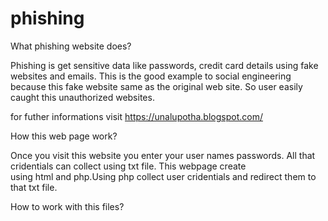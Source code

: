 # phishing


What phishing website does?

Phishing is get sensitive data like passwords, credit card details using fake websites and emails. This is the good example to social 
engineering because this fake website same as the original web site. So user easily caught this unauthorized websites. 

for futher informations visit  https://unalupotha.blogspot.com/

How this web page work?

Once you visit this website you enter your user names passwords. All that cridentials can collect using txt file. This webpage create  
using html and php.Using php collect user cridentials and redirect them to that txt file.

How to work with this files?

